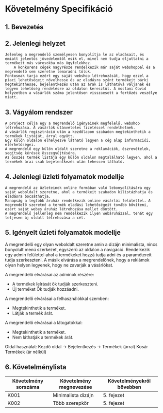 # Követelmény Specifikáció
## 1. Bevezetés
## 2. Jelenlegi helyzet 
	Jelenleg a megrendelő személyesen bonyolítja le az eladásait, és emiatt jelentős jövedelemtől esik el, mivel nem tudja eljuttatni a termékeit más városokba más ügyfelekhez.
        A konkurens cégek nagyrésze rendelkezik már saját webshoppal és a megrendelő sem szeretne lemaradni tőlük.
	Fontosnak tarja ezért egy saját webshop létrehozását, hogy ezzel a piaci lehetőségeit növelhesse és az eladásra szánt termékeit bárki megtekinthesse, bejelentkezés után az árak is láthatóvá váljanak és legyen lehetőség rendelésre az oldalon keresztül. A mostani Covid helyzetben a vásárlók száma jelentősen visszaesett a fertőzés veszélye miatt.

## 3. Vágyálom rendszer
	A project célja egy a megrendelő igényeinek megfelelő, webshop létrehozása. A vásárlók utánvételes fizetéssel rendelhetnek.
	A vásárlók regisztráció után a kezdőlapon szabadon megtekinthetik a termékek listáját, árral együtt.
	Egy külön oldalon elhelyezve látható legyen a cég alap információi, elérhetőségei.
	A megrendelő egy külön oldalt szeretne a reklamációk, észrevételek, segítség kérések összegyűjtésére.
	Az összes termék listája egy külön oldalon megtalálható legyen, ahol a termékek árai csak bejelentkezés után lehessen látható.

## 4. Jelenlegi üzleti folyamatok modellje
	A megrendelő az üzleteinek online formában való lebonyolítására egy saját weboldalt szeretne, ahol a termékeit szabadon kilistázhatja és eladásra bocsáthatja.
	Manapság a legtöbb áruház rendelkezik online vásárlói felülettel. A megrendelő szeretné a termék eladási lehetőségeit tovább bővíteni, ezért saját webes áruház létrehozása mellet döntött.
	A megrendelő jellenleg nem rendelkezik ilyen webáruházzal, tehát egy teljesen új oldalt létrehozása a cél.

## 5. Igényelt üzleti folyamatok modellje

A megrendelő egy olyan weboldalt szeretne amin a dizájn minimalista, nincs bonyolult menü szerkezet, egyszerű az oldalon a navigáció. Rendelkezik egy admin felülettel ahol a termékeket hozzá tudja adni és a paramétereit tudja szerkeszteni. A másik elvárása a megrendelőnek, hogy a reklámok olyan helyen legyenek, hogy ne zavarják a vásárlókat. 

A megrendelő elvárásai az adminok részére:

- A termékek leírását ők tudják szerkeszteni.
- Új terméket Ők tudják hozzáadni. 

A megrendelő elvárásai a felhasználókkal szemben:

- Megtekinthetik a terméket.
- Látják a termék árát.

A megrendelő elvárásai a látogatókkal:

- Megtekinthetik a terméket.
- Nem láthatják a termékek árát.

Oldal használat:
Kezdő oldal ->  Bejelentkezés       ->    Termékek (árral)
                                          Kosár
                Termékek (ár nélkül)
 
## 6. Követelménylista 

|  Követelmény sorszáma | Követelmény megnevezése  | Követelményekről bővebben | 
|-----------------------|--------------------------|---------------------------|
|         K001          |Minimalista dizájn        |         5. fejezet        |
|         K002          |Több szerepkör            |         5. fejezet        |